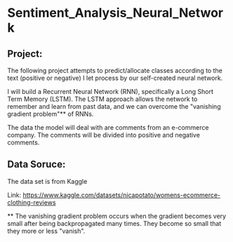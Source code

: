 # Sentiment_Analysis_Neural_Network

## Project:
The following project attempts to predict/allocate classes according to the text (positive or negative) I let process by our self-created neural network.

I will build a Recurrent Neural Network (RNN), specifically a Long Short Term Memory (LSTM). The LSTM approach allows the network to remember and learn from past data, and we can overcome the "vanishing gradient problem"** of RNNs.

The data the model will deal with are comments from an e-commerce company. The comments will be divided into positive and negative comments.

## Data Soruce:
The data set is from Kaggle

Link: https://www.kaggle.com/datasets/nicapotato/womens-ecommerce-clothing-reviews

** The vanishing gradient problem occurs when the gradient becomes very small after being backpropagated many times. They become so small that they more or less "vanish".
